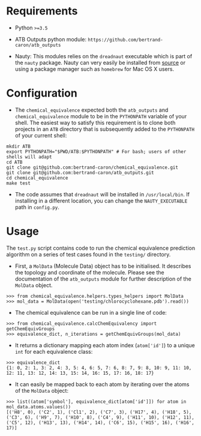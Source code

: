 # Requirements

* Python `>=3.5`

* ATB Outputs python module: `https://github.com/bertrand-caron/atb_outputs`

* Nauty: This modules relies on the `dreadnaut` executable which is part of the `nauty` package.
Nauty can very easily be installed from [source](http://users.cecs.anu.edu.au/~bdm/nauty/) or using a package manager such as `homebrew` for Mac OS X users.

# Configuration

* The `chemical_equivalence` expected both the `atb_outputs` and `chemical_equivalence` module to be in the `PYTHONPATH` variable of your shell.
The easiest way to satisfy this requirement is to clone both projects in an `ATB` directory that is subsequently added to the `PYTHONPATH` of your current shell:

```
mkdir ATB
export PYTHONPATH="$PWD/ATB:$PYTHONPATH" # For bash; users of other shells will adapt
cd ATB
git clone git@github.com:bertrand-caron/chemical_equivalence.git
git clone git@github.com:bertrand-caron/atb_outputs.git
cd chemical_equivalence
make test
```

* The code assumes that `dreadnaut` will be installed in `/usr/local/bin`. If installing in a different location, you can change the `NAUTY_EXECUTABLE` path in `config.py`.

# Usage

The `test.py` script contains code to run the chemical equivalence prediction algorithm on a series of test cases found in the `testing/` directory.

 * First, a `MolData` (Molecule Data) object has to be initialised. It describes the topology and coordinate of the molecule.
Please see the documentation of the `atb_outputs` module for further description of the `MolData` object.

```
>>> from chemical_equivalence.helpers.types_helpers import MolData
>>> mol_data = MolData(open('testing/chlorocyclohexane.pdb').read())
```

* The chemical equivalence can be run in a single line of code:

```
>>> from chemical_equivalence.calcChemEquivalency import getChemEquivGroups
>>> equivalence_dict, n_iterations = getChemEquivGroups(mol_data)
```

* It returns a dictionary mapping each atom index (`atom['id']`) to a unique `int` for each equivalence class:

```
>>> equivalence_dict
{1: 0, 2: 1, 3: 2, 4: 3, 5: 4, 6: 5, 7: 6, 8: 7, 9: 8, 10: 9, 11: 10, 12: 11, 13: 12, 14: 13, 15: 14, 16: 15, 17: 16, 18: 17}
```

* It can easily be mapped back to each atom by iterating over the atoms of the `MolData` object:

```
>>> list((atom['symbol'], equivalence_dict[atom['id']]) for atom in mol_data.atoms.values())
[('H8', 0), ('C2', 1), ('Cl1', 2), ('C7', 3), ('H17', 4), ('H18', 5), ('C3', 6), ('H9', 7), ('H10', 8), ('C4', 9), ('H11', 10), ('H12', 11), ('C5', 12), ('H13', 13), ('H14', 14), ('C6', 15), ('H15', 16), ('H16', 17)]
```
